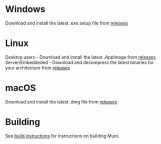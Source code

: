 Windows
================
Download and install the latest .exe setup file from [releases](https://github.com/Gulden/gulden-official/releases)

Linux
================
Desktop users - Download and install the latest .AppImage from [releases](https://github.com/Gulden/gulden-official/releases)
Server/Embeddeded - Download and decompress the latest binaries for your architecture from [releases](https://github.com/Gulden/gulden-official/releases)

macOS
================
Download and install the latest .dmg file from [releases](https://github.com/Gulden/gulden-official/releases)

Building
================

See [build instructions](./doc/building.md) for instructions on building Munt.
